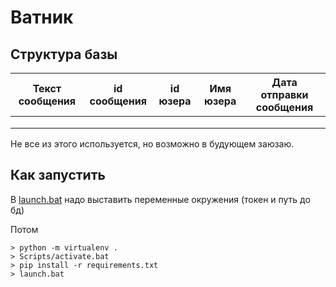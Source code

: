 # Ватник

## Структура базы

| Текст сообщения | id сообщения | id юзера | Имя юзера | Дата отправки сообщения |
| --------------- | ------------ | -------- | --------- | ----------------------- |
|                 |              |          |           |                         |
|                 |              |          |           |                         |
|                 |              |          |           |                         |

Не все из этого используется, но возможно в будующем заюзаю.

## Как запустить

В [launch.bat](launch.bat) надо выставить переменные окружения (токен и путь до бд)

Потом
```
> python -m virtualenv .
> Scripts/activate.bat
> pip install -r requirements.txt
> launch.bat
```

